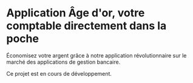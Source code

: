 # Application Âge d'or, votre comptable directement dans la poche

Économisez votre argent grâce à notre application révolutionnaire sur le marché des applications de gestion bancaire.

Ce projet est en cours de développement.
